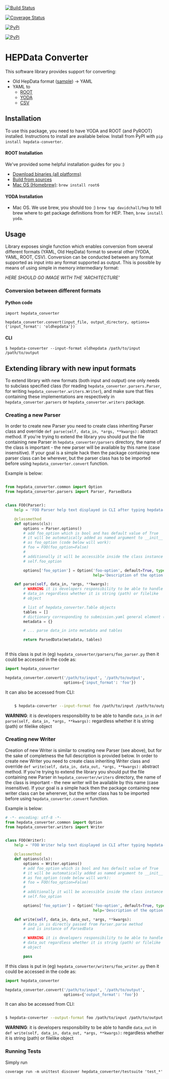 [![Build Status](https://api.travis-ci.org/HEPData/hepdata-converter.svg)](https://travis-ci.org/HEPData/hepdata-converter)

[![Coverage Status](https://coveralls.io/repos/HEPData/hepdata-converter/badge.svg?branch=master&service=github)](https://coveralls.io/github/HEPData/hepdata-converter?branch=master)

[![PyPi](https://img.shields.io/pypi/dm/hepdata-converter.svg)](https://pypi.python.org/pypi/hepdata-converter/)

[![PyPi](https://img.shields.io/github/license/hepdata/hepdata-converter.svg)](https://github.com/HEPData/hepdata-converter/blob/master/LICENSE.txt)



# HEPData Converter

This software library provides support for converting:

* Old HepData format ([sample](http://hepdata.cedar.ac.uk/resource/sample.input)) -> YAML
* YAML to
    * [ROOT](https://root.cern.ch/)
    * [YODA](https://yoda.hepforge.org/)
    * [CSV](https://en.wikipedia.org/wiki/Comma-separated_values)

## Installation

To use this package, you need to have YODA and ROOT (and PyROOT) installed.
Instructions to install are available below.
Install from PyPI with ```pip install hepdata-converter```.

#### ROOT Installation

We've provided some helpful installation guides for you :)

* [Download binaries (all platforms)](https://root.cern.ch/downloading-root)
* [Build from sources](https://root.cern.ch/installing-root-source)
* [Mac OS (Homebrew)](http://spamspameggsandspam.blogspot.ch/2011/08/setting-up-root-and-pyroot-on-new-mac.html): ```brew install root6```

#### YODA Installation
* Mac OS. We use brew, you should too :) ```brew tap davidchall/hep``` to tell brew where to get package definitions from for HEP.	Then, ```brew install yoda```.

## Usage

Library exposes single function which enables conversion from several different formats (YAML, Old HepData) format to several other (YODA, YAML, ROOT, CSV). Conversion can be conducted between any format supported as input into any format supported as output. This is possible by means of using simple in memory intermediary format:

*HERE SHOULD GO IMAGE WITH THE 'ARCHITECTURE'*


### Conversion between different formats

#### Python code

```
import hepdata_converter

hepdata_converter.convert(input_file, output_directory, options={'input_format': 'oldhepdata'})

```

#### CLI

```
$ hepdata-converter --input-format oldhepdata /path/to/input /path/to/output
```



## Extending library with new input formats

To extend library with new formats (both input and output) one only needs to subclass specified class (for reading
```hepdata_converter.parsers.Parser```, for writing ```hepdata_converter.writers.Writer```), and make sure that files containing these implementations
are respectively in ```hepdata_converter.parsers``` or ```hepdata_converter.writers``` package.

### Creating a new Parser

In order to create new Parser you need to create class inheriting Parser class and override ```def parse(self, data_in, *args, **kwargs):``` abstract method. If you're trying to extend the library you should put the file containing new Parser in ```hepdata_converter/parsers``` directory, the name of the class is important - the new parser will be available by this name (case insensitive). If your goal is a simple hack then the package containing new parser class can be wherever, but the parser class has to be imported before using ```hepdata_converter.convert``` function.

Example is below:


```python

from hepdata_converter.common import Option
from hepdata_converter.parsers import Parser, ParsedData


class FOO(Parser):
    help = 'FOO Parser help text displayed in CLI after typing hepdata-converter --help'

    @classmethod
    def options(cls):
        options = Parser.options()
        # add foo_option which is bool and has default value of True
        # it will be automatically added as named argument to __init__ function
        # as foo_option (code below will work):
        # foo = FOO(foo_option=False)
        #
        # additionally it will be accessible inside the class instance as
        # self.foo_option

        options['foo_option'] = Option('foo-option', default=True, type=bool, required=False,
                                       help='Description of the option printed in CLI')

    def parse(self, data_in, *args, **kwargs):
        # WARNING it is developers responsibility to be able to handle
        # data_in regardless whether it is string (path) or filelike
        # object

        # list of hepdata_converter.Table objects
        tables = []
        # dictionary corresponding to submission.yaml general element (comment, license - not table data)
        metadata = {}

        # ... parse data_in into metadata and tables

        return ParsedData(metadata, tables)
        

```

If this class is put in (eg) ```hepdata_converter/parsers/foo_parser.py``` then it could be accessed in the code as:


```python
import hepdata_converter

hepdata_converter.convert('/path/to/input', '/path/to/output',
                          options={'input_format': 'foo'})
```

It can also be accessed from CLI:


```bash

	$ hepdata-converter --input-format foo /path/to/input /path/to/output

```

**WARNING**: it is developers responsibility to be able to handle
```data_in``` in ```def parse(self, data_in, *args, **kwargs):``` regardless whether it is string (path) or filelike
object


### Creating new Writer

Creation of new Writer is similar to creating new Parser (see above), but for the sake of completness the full description is provided below.
In order to create new Writer you need to create class inheriting Writer class and override ```def write(self, data_in, data_out, *args, **kwargs):``` abstract method. If you're trying to extend the library you should put the file containing new Parser in ```hepdata_converter/writers``` directory, the name of the class is important - the new writer will be available by this name (case insensitive). If your goal is a simple hack then the package containing new writer class can be whererver, but the writer class has to be imported before using ```hepdata_converter.convert``` function.

Example is below:

```python
# -*- encoding: utf-8 -*-
from hepdata_converter.common import Option
from hepdata_converter.writers import Writer


class FOO(Writer):
    help = 'FOO Writer help text displayed in CLI after typing hepdata-converter --help'

    @classmethod
    def options(cls):
        options = Writer.options()
        # add foo_option which is bool and has default value of True
        # it will be automatically added as named argument to __init__ function
        # as foo_option (code below will work):
        # foo = FOO(foo_option=False)
        #
        # additionally it will be accessible inside the class instance as
        # self.foo_option

        options['foo_option'] = Option('foo-option', default=True, type=bool, required=False,
                                       help='Description of the option printed in CLI')

    def write(self, data_in, data_out, *args, **kwargs):
        # data_in is directly passed from Parser.parse method
        # and is instance of ParsedData

        # WARNING it is developers responsibility to be able to handle
        # data_out regardless whether it is string (path) or filelike
        # object

        pass

```

If this class is put in (eg) ```hepdata_converter/writers/foo_writer.py``` then it could be accessed in the code as:


```python
import hepdata_converter

hepdata_converter.convert('/path/to/input', '/path/to/output',
                          options={'output_format': 'foo'})
```

It can also be accessed from CLI:

```bash

$ hepdata-converter --output-format foo /path/to/input /path/to/output

```

**WARNING**: it is developers responsibility to be able to handle
```data_out``` in ```def write(self, data_in, data_out, *args, **kwargs):``` regardless whether it is string (path) or filelike object


### Running Tests

Simply run

```
coverage run -m unittest discover hepdata_converter/testsuite 'test_*'
```